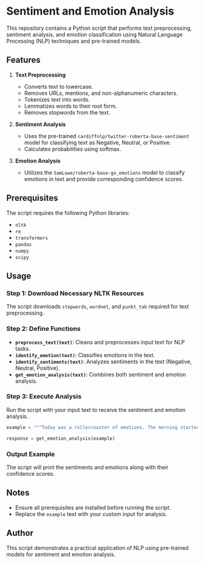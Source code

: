 
# Sentiment and Emotion Analysis

This repository contains a Python script that performs text preprocessing, sentiment analysis, and emotion classification using Natural Language Processing (NLP) techniques and pre-trained models.

## Features

1. **Text Preprocessing**
   - Converts text to lowercase.
   - Removes URLs, mentions, and non-alphanumeric characters.
   - Tokenizes text into words.
   - Lemmatizes words to their root form.
   - Removes stopwords from the text.

2. **Sentiment Analysis**
   - Uses the pre-trained `cardiffnlp/twitter-roberta-base-sentiment` model for classifying text as Negative, Neutral, or Positive.
   - Calculates probabilities using softmax.

3. **Emotion Analysis**
   - Utilizes the `SamLowe/roberta-base-go_emotions` model to classify emotions in text and provide corresponding confidence scores.

## Prerequisites

The script requires the following Python libraries:
- `nltk`
- `re`
- `transformers`
- `pandas`
- `numpy`
- `scipy`

## Usage

### Step 1: Download Necessary NLTK Resources
The script downloads `stopwords`, `wordnet`, and `punkt_tab` required for text preprocessing.

### Step 2: Define Functions
- **`preprocess_text(text)`**: Cleans and preprocesses input text for NLP tasks.
- **`identify_emotion(text)`**: Classifies emotions in the text.
- **`identify_sentiments(text)`**: Analyzes sentiments in the text (Negative, Neutral, Positive).
- **`get_emotion_analysis(text)`**: Combines both sentiment and emotion analysis.

### Step 3: Execute Analysis
Run the script with your input text to receive the sentiment and emotion analysis.

```python
example = """Today was a rollercoaster of emotions. The morning started beautifully with a stunning sunrise and a warm cup of coffee, which filled me with gratitude. However, the traffic on the way to work was horrendous, leaving me frustrated and irritable. At work, I received praise for completing a challenging project, which boosted my confidence. But later, a technical glitch caused a major delay, adding stress to my already busy day. By evening, I was relieved to unwind with a good book, though a lingering headache made it hard to focus. Overall, it was a day of highs and lows, leaving me reflective about its unpredictability."""

response = get_emotion_analysis(example)
```

### Output Example

The script will print the sentiments and emotions along with their confidence scores.

## Notes

- Ensure all prerequisites are installed before running the script.
- Replace the `example` text with your custom input for analysis.

## Author

This script demonstrates a practical application of NLP using pre-trained models for sentiment and emotion analysis.
